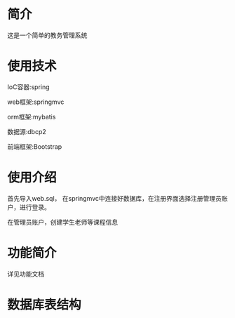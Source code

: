 # 简介
这是一个简单的教务管理系统

# 使用技术
IoC容器:spring

web框架:springmvc

orm框架:mybatis

数据源:dbcp2

前端框架:Bootstrap

# 使用介绍
首先导入web.sql， 在springmvc中连接好数据库，在注册界面选择注册管理员账户，进行登录。

在管理员账户，创建学生老师等课程信息

# 功能简介
详见功能文档

# 数据库表结构
